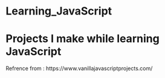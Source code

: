 # Learning_JavaScript
<h1>Projects I make while learning JavaScript</h1>
Refrence from : https://www.vanillajavascriptprojects.com/
